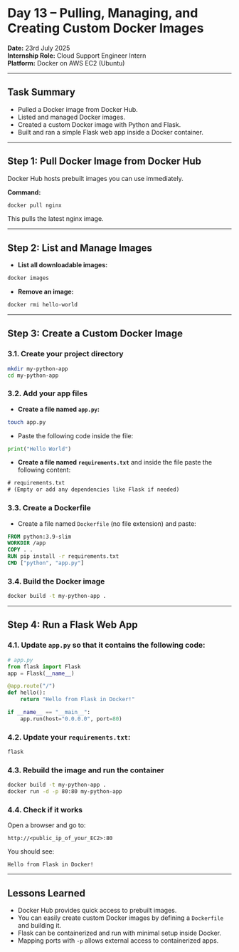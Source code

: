 # Day 13 – Pulling, Managing, and Creating Custom Docker Images

**Date:** 23rd July 2025  
**Internship Role:** Cloud Support Engineer Intern  
**Platform:** Docker on AWS EC2 (Ubuntu)

---

## Task Summary

- Pulled a Docker image from Docker Hub.  
- Listed and managed Docker images.  
- Created a custom Docker image with Python and Flask.  
- Built and ran a simple Flask web app inside a Docker container.

---

## Step 1: Pull Docker Image from Docker Hub

Docker Hub hosts prebuilt images you can use immediately.

**Command:**

```bash
docker pull nginx
```

This pulls the latest nginx image.

---

## Step 2: List and Manage Images

- **List all downloadable images:**

```bash
docker images
```

- **Remove an image:**

```bash
docker rmi hello-world
```

---

## Step 3: Create a Custom Docker Image

### 3.1. Create your project directory

```bash
mkdir my-python-app
cd my-python-app
```

### 3.2. Add your app files

- **Create a file named `app.py`:**

```bash
touch app.py
```

- Paste the following code inside the file:

```python
print("Hello World")
```

- **Create a file named `requirements.txt`** and inside the file paste the following content:

```txt
# requirements.txt
# (Empty or add any dependencies like Flask if needed)
```

### 3.3. Create a Dockerfile

- Create a file named `Dockerfile` (no file extension) and paste:

```dockerfile
FROM python:3.9-slim
WORKDIR /app
COPY . .
RUN pip install -r requirements.txt
CMD ["python", "app.py"]
```

### 3.4. Build the Docker image

```bash
docker build -t my-python-app .
```

---

## Step 4: Run a Flask Web App

### 4.1. Update `app.py` so that it contains the following code:

```python
# app.py
from flask import Flask
app = Flask(__name__)

@app.route("/")
def hello():
    return "Hello from Flask in Docker!"

if __name__ == "__main__":
    app.run(host="0.0.0.0", port=80)
```

### 4.2. Update your `requirements.txt`:

```txt
flask
```

### 4.3. Rebuild the image and run the container

```bash
docker build -t my-python-app .
docker run -d -p 80:80 my-python-app
```

### 4.4. Check if it works

Open a browser and go to:

```
http://<public_ip_of_your_EC2>:80
```

You should see:

```
Hello from Flask in Docker!
```

---

## Lessons Learned

- Docker Hub provides quick access to prebuilt images.  
- You can easily create custom Docker images by defining a `Dockerfile` and building it.  
- Flask can be containerized and run with minimal setup inside Docker.  
- Mapping ports with `-p` allows external access to containerized apps.
